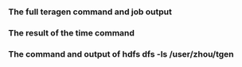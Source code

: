 ### The full teragen command and job output

### The result of the time command

### The command and output of hdfs dfs -ls /user/zhou/tgen